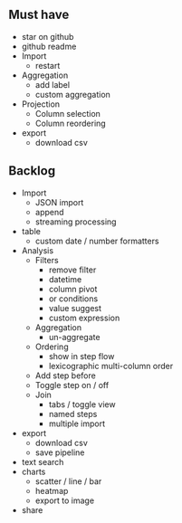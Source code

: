 ## Must have

- star on github
- github readme
- Import
  - restart
- Aggregation
  - add label
  - custom aggregation
- Projection
  - Column selection
  - Column reordering
- export
  - download csv

## Backlog

- Import
  - JSON import
  - append
  - streaming processing
- table
  - custom date / number formatters
- Analysis
  - Filters
    - remove filter
    - datetime
    - column pivot
    - or conditions
    - value suggest
    - custom expression
  - Aggregation
    - un-aggregate
  - Ordering
    - show in step flow
    - lexicographic multi-column order
  - Add step before
  - Toggle step on / off
  - Join
    - tabs / toggle view
    - named steps
    - multiple import
- export
  - download csv
  - save pipeline
- text search
- charts
  - scatter / line / bar
  - heatmap
  - export to image
- share
